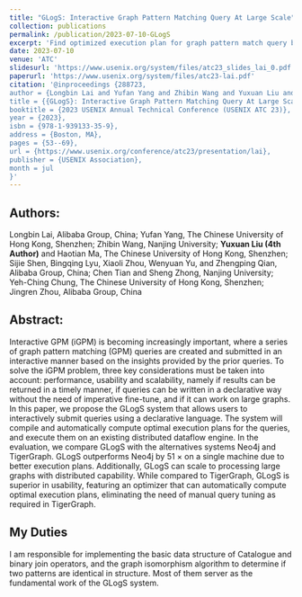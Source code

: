 ```yaml
---
title: "GLogS: Interactive Graph Pattern Matching Query At Large Scale"
collection: publications
permalink: /publication/2023-07-10-GLogS
excerpt: 'Find optimized execution plan for graph pattern match query by graph-strctured catalogue'
date: 2023-07-10
venue: 'ATC'
slidesurl: 'https://www.usenix.org/system/files/atc23_slides_lai_0.pdf'
paperurl: 'https://www.usenix.org/system/files/atc23-lai.pdf'
citation: '@inproceedings {288723,
author = {Longbin Lai and Yufan Yang and Zhibin Wang and Yuxuan Liu and Haotian Ma and Sijie Shen and Bingqing Lyu and Xiaoli Zhou and Wenyuan Yu and Zhengping Qian and Chen Tian and Sheng Zhong and Yeh-Ching Chung and Jingren Zhou},
title = {{GLogS}: Interactive Graph Pattern Matching Query At Large Scale},
booktitle = {2023 USENIX Annual Technical Conference (USENIX ATC 23)},
year = {2023},
isbn = {978-1-939133-35-9},
address = {Boston, MA},
pages = {53--69},
url = {https://www.usenix.org/conference/atc23/presentation/lai},
publisher = {USENIX Association},
month = jul
}'
---
```


## Authors:

Longbin Lai, Alibaba Group, China; Yufan Yang, The Chinese University of Hong Kong, Shenzhen; Zhibin Wang, Nanjing University; **Yuxuan Liu (4th Author)** and Haotian Ma, The Chinese University of Hong Kong, Shenzhen; Sijie Shen, Bingqing Lyu, Xiaoli Zhou, Wenyuan Yu, and Zhengping Qian, Alibaba Group, China; Chen Tian and Sheng Zhong, Nanjing University; Yeh-Ching Chung, The Chinese University of Hong Kong, Shenzhen; Jingren Zhou, Alibaba Group, China

## Abstract: 

Interactive GPM (iGPM) is becoming increasingly important, where a series of graph pattern matching (GPM) queries are created and submitted in an interactive manner based on the insights provided by the prior queries. To solve the iGPM problem, three key considerations must be taken into account: performance, usability and scalability, namely if results can be returned in a timely manner, if queries can be written in a declarative way without the need of imperative fine-tune, and if it can work on large graphs. In this paper, we propose the GLogS system that allows users to interactively submit queries using a declarative language. The system will compile and automatically compute optimal execution plans for the queries, and execute them on an existing distributed dataflow engine. In the evaluation, we compare GLogS with the alternatives systems Neo4j and TigerGraph. GLogS outperforms Neo4j by 51 × on a single machine due to better execution plans. Additionally, GLogS can scale to processing large graphs with distributed capability. While compared to TigerGraph, GLogS is superior in usability, featuring an optimizer that can automatically compute optimal execution plans, eliminating the need of manual query tuning as required in TigerGraph.

## My Duties

I am responsible for implementing the basic data structure of Catalogue and binary join operators, and the graph isomorphism algorithm to determine if two patterns are identical in structure. Most of them server as the fundamental work of the GLogS system.